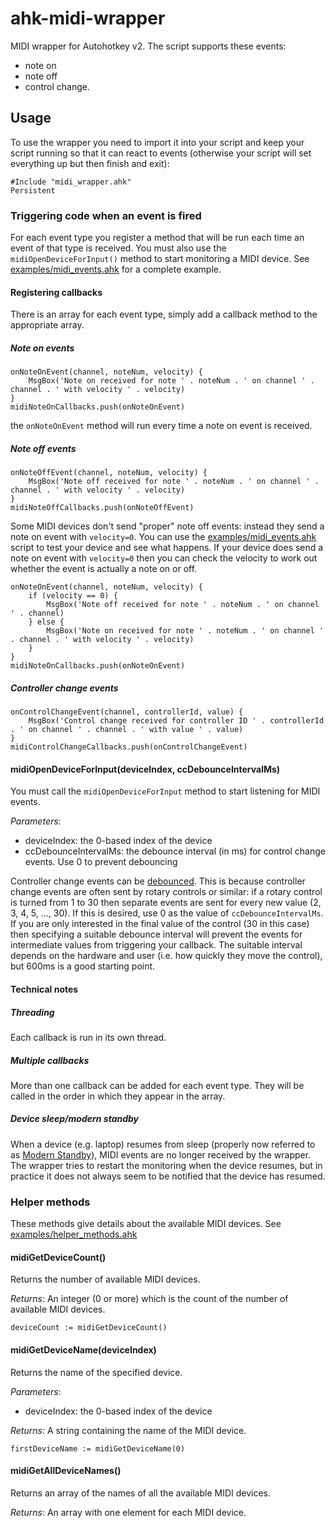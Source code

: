 # ahk-midi-wrapper
MIDI wrapper for Autohotkey v2. The script supports these events:
* note on
* note off
* control change.

## Usage
To use the wrapper you need to import it into your script and keep your script running so that it can react to events
(otherwise your script will set everything up but then finish and exit):
```autohotkey
#Include "midi_wrapper.ahk"
Persistent
```

### Triggering code when an event is fired
For each event type you register a method that will be run each time an event of that type is received.
You must also use the ```midiOpenDeviceForInput()``` method to start monitoring a MIDI device.
See [examples/midi_events.ahk](examples/midi_events.ahk) for a complete example.

#### Registering callbacks
There is an array for each event type, simply add a callback method to the appropriate array.

##### Note on events
```autohotkey
onNoteOnEvent(channel, noteNum, velocity) {
    MsgBox('Note on received for note ' . noteNum . ' on channel ' . channel . ' with velocity ' . velocity)
}
midiNoteOnCallbacks.push(onNoteOnEvent)
```
the `onNoteOnEvent` method will run every time a note on event is received.

##### Note off events
```autohotkey
onNoteOffEvent(channel, noteNum, velocity) {
    MsgBox('Note off received for note ' . noteNum . ' on channel ' . channel . ' with velocity ' . velocity)
}
midiNoteOffCallbacks.push(onNoteOffEvent)
```

Some MIDI devices don't send "proper" note off events: instead they send a note on event with `velocity=0`.
You can use the [examples/midi_events.ahk](examples/midi_events.ahk) script to test your device and see what happens.
If your device does send a note on event with `velocity=0` then you can check the velocity to work out whether the event
is actually a note on or off.

```autohotkey
onNoteOnEvent(channel, noteNum, velocity) {
    if (velocity == 0) {
        MsgBox('Note off received for note ' . noteNum . ' on channel ' . channel)
    } else {
        MsgBox('Note on received for note ' . noteNum . ' on channel ' . channel . ' with velocity ' . velocity)
    }
}
midiNoteOnCallbacks.push(onNoteOnEvent)
```


##### Controller change events
```autohotkey
onControlChangeEvent(channel, controllerId, value) {
    MsgBox('Control change received for controller ID ' . controllerId . ' on channel ' . channel . ' with value ' . value)
}
midiControlChangeCallbacks.push(onControlChangeEvent)
```


#### midiOpenDeviceForInput(deviceIndex, ccDebounceIntervalMs)
You must call the ```midiOpenDeviceForInput``` method to start listening for MIDI events.

_Parameters_:
* deviceIndex: the 0-based index of the device
* ccDebounceIntervalMs: the debounce interval (in ms) for control change events. Use 0 to prevent debouncing


Controller change events can be [debounced](https://dev.to/aneeqakhan/throttling-and-debouncing-explained-1ocb). This is
because controller change events are often sent by rotary controls or similar: if a rotary control is turned from 1 to
30 then separate events are sent for every new value (2, 3, 4, 5, ..., 30). If this is desired, use 0 as the value of
```ccDebounceIntervalMs```. If you are only interested in the final value of the control (30 in this case) then
specifying a suitable debounce interval will prevent the events for intermediate values from triggering your callback.
The suitable interval depends on the hardware and user (i.e. how quickly they move the control), but 600ms is a
good starting point.


#### Technical notes
##### Threading
Each callback is run in its own thread.

##### Multiple callbacks
More than one callback can be added for each event type. They will be called in the order in which they appear in the
array.

##### Device sleep/modern standby
When a device (e.g. laptop) resumes from sleep (properly now referred to as
[Modern Standby](https://learn.microsoft.com/en-us/windows-hardware/design/device-experiences/modern-standby)), MIDI
events are no longer received by the wrapper. The wrapper tries to restart the monitoring when the device resumes,
but in practice it does not always seem to be notified that the device has resumed.


### Helper methods
These methods give details about the available MIDI devices.
See [examples/helper_methods.ahk](examples/helper_methods.ahk)

#### midiGetDeviceCount()
Returns the number of available MIDI devices.

_Returns_:
An integer (0 or more) which is the count of the number of available MIDI devices.
```autohotkey
deviceCount := midiGetDeviceCount()
```

#### midiGetDeviceName(deviceIndex)
Returns the name of the specified device.

_Parameters_:
* deviceIndex: the 0-based index of the device

_Returns_:
A string containing the name of the MIDI device.

```autohotkey
firstDeviceName := midiGetDeviceName(0)
```

#### midiGetAllDeviceNames()
Returns an array of the names of all the available MIDI devices.

_Returns_:
An array with one element for each MIDI device.

